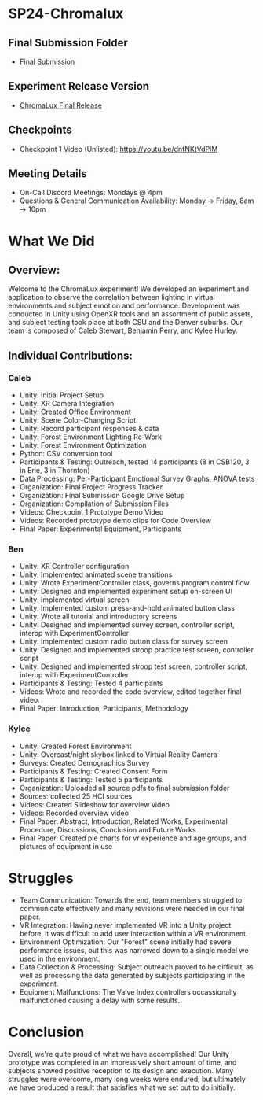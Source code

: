 # SP24-Chromalux

## Final Submission Folder
* [Final Submission](https://drive.google.com/drive/folders/11yeNNhRwv0UPoEWP6A4Cxv2msT7p2ozW?usp=sharing)

## Experiment Release Version
* [ChromaLux Final Release](https://drive.google.com/file/d/1TXqcwQiDdSy7b_1m5tbScKKUQHG4GqIi/view?usp=sharing)

## Checkpoints
- Checkpoint 1 Video (Unlisted): https://youtu.be/dnfNKtVdPlM

## Meeting Details
* On-Call Discord Meetings: Mondays @ 4pm
* Questions & General Communication Availability: Monday -> Friday, 8am -> 10pm
# What We Did
## Overview:
Welcome to the ChromaLux experiment! We developed an experiment and application to observe the correlation between lighting in virtual environments and subject emotion and performance. Development was conducted in Unity using OpenXR tools and an assortment of public assets, and subject testing took place at both CSU and the Denver suburbs. Our team is composed of Caleb Stewart, Benjamin Perry, and Kylee Hurley.

## Individual Contributions:
### Caleb
- Unity: Initial Project Setup
- Unity: XR Camera Integration
- Unity: Created Office Environment
- Unity: Scene Color-Changing Script
- Unity: Record participant responses & data
- Unity: Forest Environment Lighting Re-Work
- Unity: Forest Environment Optimization
- Python: CSV conversion tool
- Participants & Testing: Outreach, tested 14 participants (8 in CSB120, 3 in Erie, 3 in Thornton)
- Data Processing: Per-Participant Emotional Survey Graphs, ANOVA tests
- Organization: Final Project Progress Tracker
- Organization: Final Submission Google Drive Setup
- Organization: Compilation of Submission Files
- Videos: Checkpoint 1 Prototype Demo Video
- Videos: Recorded prototype demo clips for Code Overview
- Final Paper: Experimental Equipment, Participants

### Ben
- Unity: XR Controller configuration
- Unity: Implemented animated scene transitions
- Unity: Wrote ExperimentController class, governs program control flow
- Unity: Designed and implemented experiment setup on-screen UI
- Unity: Implemented virtual screen
- Unity: Implemented custom press-and-hold animated button class
- Unity: Wrote all tutorial and introductory screens
- Unity: Designed and implemented survey screen, controller script, interop with ExperimentController
- Unity: Implemented custom radio button class for survey screen
- Unity: Designed and implemented stroop practice test screen, controller script
- Unity: Designed and implemented stroop test screen, controller script, interop with ExperimentController
- Participants & Testing: Tested 4 participants
- Videos: Wrote and recorded the code overview, edited together final video.
- Final Paper: Introduction, Participants, Methodology

### Kylee
- Unity: Created Forest Environment
- Unity: Overcast/night skybox linked to Virtual Reality Camera
- Surveys: Created Demographics Survey
- Participants & Testing: Created Consent Form
- Participants & Testing: Tested 5 participants
- Organization: Uploaded all source pdfs to final submission folder
- Sources: collected 25 HCI sources
- Videos: Created Slideshow for overview video
- Videos: Recorded overview video
- Final Paper: Abstract, Introduction, Related Works, Experimental Procedure, Discussions, Conclusion and Future Works
- Final Paper: Created pie charts for vr experience and age groups, and pictures of equipment in use

# Struggles
- Team Communication: Towards the end, team members struggled to communicate effectively and many revisions were needed in our final paper.
- VR Integration: Having never implemented VR into a Unity project before, it was difficult to add user interaction within a VR environment.
- Environment Optimization: Our "Forest" scene initially had severe performance issues, but this was narrowed down to a single model we used in the environment.
- Data Collection & Processing: Subject outreach proved to be difficult, as well as processing the data generated by subjects participating in the experiment.
- Equipment Malfunctions: The Valve Index controllers occassionally malfunctioned causing a delay with some results.

# Conclusion
Overall, we're quite proud of what we have accomplished! Our Unity prototype was completed in an impressively short amount of time, and subjects showed positive reception to its design and execution. Many struggles were overcome, many long weeks were endured, but ultimately we have produced a result that satisfies what we set out to do initially.
